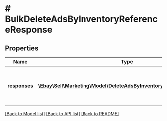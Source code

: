 # # BulkDeleteAdsByInventoryReferenceResponse

## Properties

Name | Type | Description | Notes
------------ | ------------- | ------------- | -------------
**responses** | [**\Ebay\Sell\Marketing\Model\DeleteAdsByInventoryReferenceResponse[]**](DeleteAdsByInventoryReferenceResponse.md) | An array of the ads that were deleted by the bulkDeleteAdsByInventoryReference request, including information associated with each individual delete request. | [optional]

[[Back to Model list]](../../README.md#models) [[Back to API list]](../../README.md#endpoints) [[Back to README]](../../README.md)
